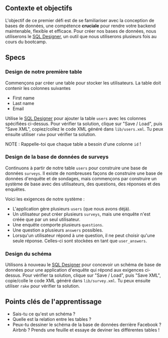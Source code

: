 ## Contexte et objectifs

L'objectif de ce premier défi est de se familiariser avec la conception de bases de données, une compétence **cruciale** pour rendre votre backend maintenable, flexible et efficace. Pour créer nos bases de données, nous utiliserons le [SQL Designer](http://db.lewagon.com), un outil que nous utiliserons plusieurs fois au cours du bootcamp.

## Specs

### Design de notre première table

Commençons par créer une table pour stocker les utilisateurs. La table doit contenir les colonnes suivantes
- First name
- Last name
- Email

Utilise le [SQL Designer](http://db.lewagon.com) pour ajouter la table `users` avec les colonnes spécifiées ci-dessus. Pour vérifier ta solution, clique sur "Save / Load", puis "Save XML", copiez/collez le code XML généré dans `lib/users.xml`. Tu peux ensuite utiliser `rake` pour vérifier ta solution.

NOTE : Rappelle-toi que chaque table a besoin d'une colonne `id` !

### Design de la base de données de surveys

Continuons à partir de notre table `users` pour construire une base de données `surveys`. Il existe de nombreuses façons de construire une base de données d'enquête et de sondages, mais commençons par construire un système de base avec des utilisateurs, des questions, des réponses et des enquêtes.

Voici les exigences de notre système :
- L'application gère plusieurs `users` (que nous avons déjà).
- Un utilisateur peut créer plusieurs `surveys`, mais une enquête n'est créée que par un seul utilisateur.
- Une enquête comporte plusieurs `questions`.
- Une question a plusieurs `answers` possibles.
- Lorsqu'un utilisateur répond à une question, il ne peut choisir qu'une seule réponse. Celles-ci sont stockées en tant que `user_answers`.

### Design du schéma

Utilisons à nouveau le [SQL Designer](http://db.lewagon.com) pour concevoir un schéma de base de données pour une application d'enquête qui répond aux exigences ci-dessus. Pour vérifier ta solution, clique sur "Save / Load", puis "Save XML", copie/colle le code XML généré dans `lib/survey.xml`. Tu peux ensuite utiliser `rake` pour vérifier ta solution.

## Points clés de l'apprentissage

- Sais-tu ce qu'est un schéma ?
- Quelle est la relation entre les tables ?
- Peux-tu dessiner le schéma de la base de données derrière Facebook ? Airbnb ? Prends une feuille et essaye de deviner les différentes tables !
